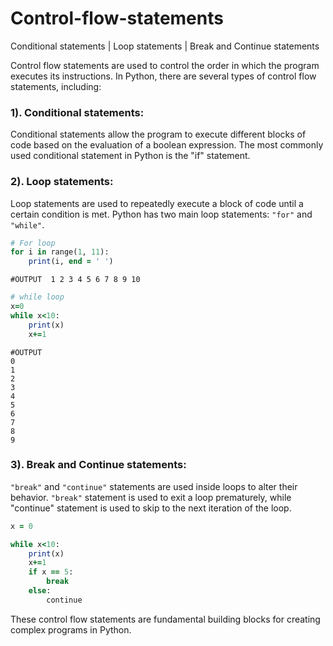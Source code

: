 # Control-flow-statements
Conditional statements | Loop statements | Break and Continue statements


Control flow statements are used to control the order in which the program executes its instructions. 
In Python, there are several types of control flow statements, including:

### 1). Conditional statements:
Conditional statements allow the program to execute different blocks of code based on the evaluation of a boolean expression. 
The most commonly used conditional statement in Python is the "if" statement.


### 2). Loop statements:
Loop statements are used to repeatedly execute a block of code until a certain condition is met. 
Python has two main loop statements: ``` "for" ``` and ``` "while" ```.

```ruby
# For loop
for i in range(1, 11):
    print(i, end = ' ')
```

```#OUTPUT  1 2 3 4 5 6 7 8 9 10  ```

```ruby
# while loop
x=0
while x<10:
    print(x)
    x+=1
```


```
#OUTPUT
0
1
2
3
4
5
6
7
8
9
```

### 3). Break and Continue statements:
```"break"``` and ```"continue"``` statements are used inside loops to alter their behavior. 
```"break"``` statement is used to exit a loop prematurely, while "continue" statement is used to skip to the next iteration of the loop.

```ruby
x = 0

while x<10:
    print(x)
    x+=1
    if x == 5:
        break
    else:
        continue
```


These control flow statements are fundamental building blocks for creating complex programs in Python.
